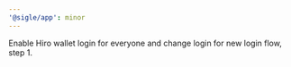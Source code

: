 ```yaml
---
'@sigle/app': minor
---
```


Enable Hiro wallet login for everyone and change login for new login flow, step 1.
